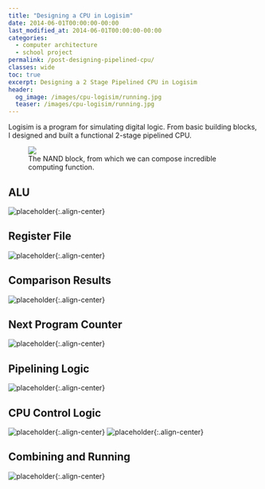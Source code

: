 ```yaml
---
title: "Designing a CPU in Logisim"
date: 2014-06-01T00:00:00-00:00
last_modified_at: 2014-06-01T00:00:00-00:00
categories:
  - computer architecture
  - school project
permalink: /post-designing-pipelined-cpu/
classes: wide
toc: true
excerpt: Designing a 2 Stage Pipelined CPU in Logisim
header:
  og_image: /images/cpu-logisim/running.jpg
  teaser: /images/cpu-logisim/running.jpg
---
```


Logisim is a program for simulating digital logic. From basic building blocks, I designed and built a functional 2-stage pipelined CPU.

<figure>
<img src="/images/cpu-logisim/nand.jpg">
<figcaption>The NAND block, from which we can compose incredible computing function.</figcaption>
</figure>

## ALU

![placeholder](/images/cpu-logisim/alu.jpg){:.align-center}

## Register File

![placeholder](/images/cpu-logisim/register.jpg){:.align-center}

## Comparison Results

![placeholder](/images/cpu-logisim/comparison.jpg){:.align-center}

## Next Program Counter

![placeholder](/images/cpu-logisim/counter.jpg){:.align-center}

## Pipelining Logic

![placeholder](/images/cpu-logisim/pipeline.jpg){:.align-center}

## CPU Control Logic

![placeholder](/images/cpu-logisim/control.jpg){:.align-center}
![placeholder](/images/cpu-logisim/control2.jpg){:.align-center}

## Combining and Running

![placeholder](/images/cpu-logisim/running.jpg){:.align-center}